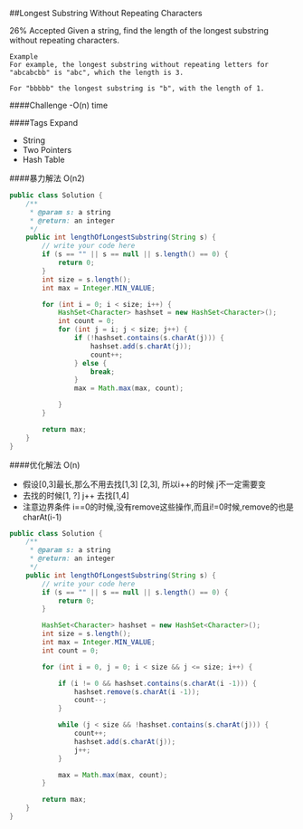 ##Longest Substring Without Repeating Characters

26% Accepted
	Given a string, find the length of the longest substring without repeating characters.

	Example
	For example, the longest substring without repeating letters for "abcabcbb" is "abc", which the length is 3.

	For "bbbbb" the longest substring is "b", with the length of 1.

####Challenge
-O(n) time

####Tags Expand
- String
- Two Pointers
- Hash Table

####暴力解法 O(n2)
```java
public class Solution {
    /**
     * @param s: a string
     * @return: an integer
     */
    public int lengthOfLongestSubstring(String s) {
        // write your code here
        if (s == "" || s == null || s.length() == 0) {
            return 0;
        }
        int size = s.length();
        int max = Integer.MIN_VALUE;

        for (int i = 0; i < size; i++) {
            HashSet<Character> hashset = new HashSet<Character>();
            int count = 0;
            for (int j = i; j < size; j++) {
                if (!hashset.contains(s.charAt(j))) {
                    hashset.add(s.charAt(j));
                    count++;
                } else {
                    break;
                }
                max = Math.max(max, count);

            }
        }

        return max;
    }
}

```

####优化解法 O(n)
- 假设[0,3]最长,那么不用去找[1,3] [2,3], 所以i++的时候 j不一定需要变
- 去找的时候[1, ?] j++ 去找[1,4]
- 注意边界条件 i==0的时候,没有remove这些操作,而且i!=0时候,remove的也是charAt(i-1)

```java
public class Solution {
    /**
     * @param s: a string
     * @return: an integer
     */
    public int lengthOfLongestSubstring(String s) {
        // write your code here
        if (s == "" || s == null || s.length() == 0) {
            return 0;
        }

        HashSet<Character> hashset = new HashSet<Character>();
        int size = s.length();
        int max = Integer.MIN_VALUE;
        int count = 0;

        for (int i = 0, j = 0; i < size && j <= size; i++) {

            if (i != 0 && hashset.contains(s.charAt(i -1))) {
                hashset.remove(s.charAt(i -1));
                count--;
            }

            while (j < size && !hashset.contains(s.charAt(j))) {
                count++;
                hashset.add(s.charAt(j));
                j++;
            }

            max = Math.max(max, count);
        }

        return max;
    }
}

```

